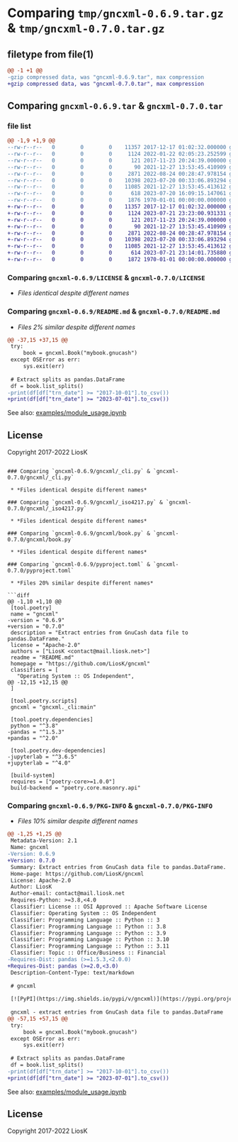 # Comparing `tmp/gncxml-0.6.9.tar.gz` & `tmp/gncxml-0.7.0.tar.gz`

## filetype from file(1)

```diff
@@ -1 +1 @@
-gzip compressed data, was "gncxml-0.6.9.tar", max compression
+gzip compressed data, was "gncxml-0.7.0.tar", max compression
```

## Comparing `gncxml-0.6.9.tar` & `gncxml-0.7.0.tar`

### file list

```diff
@@ -1,9 +1,9 @@
--rw-r--r--   0        0        0    11357 2017-12-17 01:02:32.000000 gncxml-0.6.9/LICENSE
--rw-r--r--   0        0        0     1124 2022-01-22 02:05:23.252599 gncxml-0.6.9/README.md
--rw-r--r--   0        0        0      121 2017-11-23 20:24:39.000000 gncxml-0.6.9/gncxml/__init__.py
--rw-r--r--   0        0        0       90 2021-12-27 13:53:45.410909 gncxml-0.6.9/gncxml/__main__.py
--rw-r--r--   0        0        0     2871 2022-08-24 00:28:47.978154 gncxml-0.6.9/gncxml/_cli.py
--rw-r--r--   0        0        0    10398 2023-07-20 00:33:06.893294 gncxml-0.6.9/gncxml/_iso4217.py
--rw-r--r--   0        0        0    11085 2021-12-27 13:53:45.413612 gncxml-0.6.9/gncxml/book.py
--rw-r--r--   0        0        0      618 2023-07-20 16:09:15.147061 gncxml-0.6.9/pyproject.toml
--rw-r--r--   0        0        0     1876 1970-01-01 00:00:00.000000 gncxml-0.6.9/PKG-INFO
+-rw-r--r--   0        0        0    11357 2017-12-17 01:02:32.000000 gncxml-0.7.0/LICENSE
+-rw-r--r--   0        0        0     1124 2023-07-21 23:23:00.931331 gncxml-0.7.0/README.md
+-rw-r--r--   0        0        0      121 2017-11-23 20:24:39.000000 gncxml-0.7.0/gncxml/__init__.py
+-rw-r--r--   0        0        0       90 2021-12-27 13:53:45.410909 gncxml-0.7.0/gncxml/__main__.py
+-rw-r--r--   0        0        0     2871 2022-08-24 00:28:47.978154 gncxml-0.7.0/gncxml/_cli.py
+-rw-r--r--   0        0        0    10398 2023-07-20 00:33:06.893294 gncxml-0.7.0/gncxml/_iso4217.py
+-rw-r--r--   0        0        0    11085 2021-12-27 13:53:45.413612 gncxml-0.7.0/gncxml/book.py
+-rw-r--r--   0        0        0      614 2023-07-21 23:14:01.735880 gncxml-0.7.0/pyproject.toml
+-rw-r--r--   0        0        0     1872 1970-01-01 00:00:00.000000 gncxml-0.7.0/PKG-INFO
```

### Comparing `gncxml-0.6.9/LICENSE` & `gncxml-0.7.0/LICENSE`

 * *Files identical despite different names*

### Comparing `gncxml-0.6.9/README.md` & `gncxml-0.7.0/README.md`

 * *Files 2% similar despite different names*

```diff
@@ -37,15 +37,15 @@
 try:
     book = gncxml.Book("mybook.gnucash")
 except OSError as err:
     sys.exit(err)
 
 # Extract splits as pandas.DataFrame
 df = book.list_splits()
-print(df[df["trn_date"] >= "2017-10-01"].to_csv())
+print(df[df["trn_date"] >= "2023-07-01"].to_csv())
 ```
 
 See also: [examples/module_usage.ipynb](https://github.com/LiosK/gncxml/blob/master/examples/module_usage.ipynb)
 
 ## License
 
 Copyright 2017-2022 LiosK
```

### Comparing `gncxml-0.6.9/gncxml/_cli.py` & `gncxml-0.7.0/gncxml/_cli.py`

 * *Files identical despite different names*

### Comparing `gncxml-0.6.9/gncxml/_iso4217.py` & `gncxml-0.7.0/gncxml/_iso4217.py`

 * *Files identical despite different names*

### Comparing `gncxml-0.6.9/gncxml/book.py` & `gncxml-0.7.0/gncxml/book.py`

 * *Files identical despite different names*

### Comparing `gncxml-0.6.9/pyproject.toml` & `gncxml-0.7.0/pyproject.toml`

 * *Files 20% similar despite different names*

```diff
@@ -1,10 +1,10 @@
 [tool.poetry]
 name = "gncxml"
-version = "0.6.9"
+version = "0.7.0"
 description = "Extract entries from GnuCash data file to pandas.DataFrame."
 license = "Apache-2.0"
 authors = ["LiosK <contact@mail.liosk.net>"]
 readme = "README.md"
 homepage = "https://github.com/LiosK/gncxml"
 classifiers = [
   "Operating System :: OS Independent",
@@ -12,15 +12,15 @@
 ]
 
 [tool.poetry.scripts]
 gncxml = "gncxml._cli:main"
 
 [tool.poetry.dependencies]
 python = "^3.8"
-pandas = "^1.5.3"
+pandas = "^2.0"
 
 [tool.poetry.dev-dependencies]
-jupyterlab = "^3.6.5"
+jupyterlab = "^4.0"
 
 [build-system]
 requires = ["poetry-core>=1.0.0"]
 build-backend = "poetry.core.masonry.api"
```

### Comparing `gncxml-0.6.9/PKG-INFO` & `gncxml-0.7.0/PKG-INFO`

 * *Files 10% similar despite different names*

```diff
@@ -1,25 +1,25 @@
 Metadata-Version: 2.1
 Name: gncxml
-Version: 0.6.9
+Version: 0.7.0
 Summary: Extract entries from GnuCash data file to pandas.DataFrame.
 Home-page: https://github.com/LiosK/gncxml
 License: Apache-2.0
 Author: LiosK
 Author-email: contact@mail.liosk.net
 Requires-Python: >=3.8,<4.0
 Classifier: License :: OSI Approved :: Apache Software License
 Classifier: Operating System :: OS Independent
 Classifier: Programming Language :: Python :: 3
 Classifier: Programming Language :: Python :: 3.8
 Classifier: Programming Language :: Python :: 3.9
 Classifier: Programming Language :: Python :: 3.10
 Classifier: Programming Language :: Python :: 3.11
 Classifier: Topic :: Office/Business :: Financial
-Requires-Dist: pandas (>=1.5.3,<2.0.0)
+Requires-Dist: pandas (>=2.0,<3.0)
 Description-Content-Type: text/markdown
 
 # gncxml
 
 [![PyPI](https://img.shields.io/pypi/v/gncxml)](https://pypi.org/project/gncxml/)
 
 gncxml - extract entries from GnuCash data file to pandas.DataFrame
@@ -57,15 +57,15 @@
 try:
     book = gncxml.Book("mybook.gnucash")
 except OSError as err:
     sys.exit(err)
 
 # Extract splits as pandas.DataFrame
 df = book.list_splits()
-print(df[df["trn_date"] >= "2017-10-01"].to_csv())
+print(df[df["trn_date"] >= "2023-07-01"].to_csv())
 ```
 
 See also: [examples/module_usage.ipynb](https://github.com/LiosK/gncxml/blob/master/examples/module_usage.ipynb)
 
 ## License
 
 Copyright 2017-2022 LiosK
```

